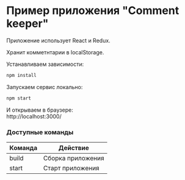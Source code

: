 # Пример приложения "Comment keeper"

Приложение использует React и Redux.

Хранит комметнтарии в localStorage.

Устанавливаем зависимости:

```sh
npm install
```

Запускаем сервис локально:

```sh
npm start
```

И открываем в браузере:  
http://localhost:3000/

### Доступные команды

| Команда | Действие          |
| ------- | ----------------- |
| build   | Сборка приложения |
| start   | Старт приложения  |
